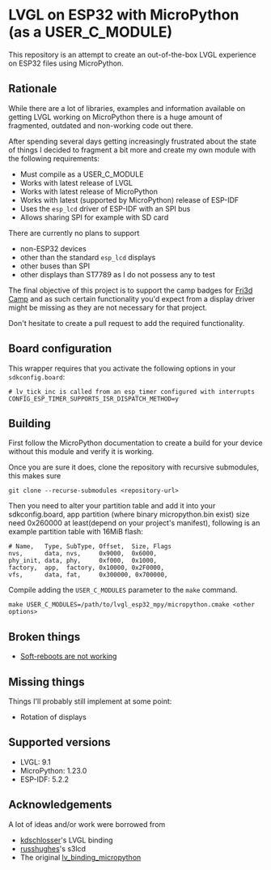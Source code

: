 # LVGL on ESP32 with MicroPython (as a USER_C_MODULE)

This repository is an attempt to create an out-of-the-box LVGL experience on ESP32 files using MicroPython.

## Rationale

While there are a lot of libraries, examples and information available on getting LVGL working on MicroPython there is a
huge amount of fragmented, outdated and non-working code out there.

After spending several days getting increasingly frustrated about the state of things I decided to fragment a bit more
and create my own module with the following requirements:

- Must compile as a USER_C_MODULE
- Works with latest release of LVGL
- Works with latest release of MicroPython
- Works with latest (supported by MicroPython) release of ESP-IDF 
- Uses the `esp_lcd` driver of ESP-IDF with an SPI bus
- Allows sharing SPI for example with SD card

There are currently no plans to support 
- non-ESP32 devices 
- other than the standard `esp_lcd` displays
- other buses than SPI
- other displays than ST7789 as I do not possess any to test

The final objective of this project is to support the camp badges for [Fri3d Camp](https://www.fri3d.be) and as such
certain functionality you'd expect from a display driver might be missing as they are not necessary for that project.

Don't hesitate to create a pull request to add the required functionality. 

## Board configuration

This wrapper requires that you activate the following options in your `sdkconfig.board`:

```
# lv_tick_inc is called from an esp_timer configured with interrupts
CONFIG_ESP_TIMER_SUPPORTS_ISR_DISPATCH_METHOD=y
```
## Building

First follow the MicroPython documentation to create a build for your device without this module and verify it is
working.

Once you are sure it does, clone the repository with recursive submodules, this makes sure 

```shell
git clone --recurse-submodules <repository-url>
```

Then you need to alter your partition table and add it into your sdkconfig.board, app partition (where binary micropython.bin exist) size need 0x260000 at least(depend on your project's manifest), following is an example partition table with 16MiB flash:
```
# Name,   Type, SubType, Offset,  Size, Flags  
nvs,      data, nvs,     0x9000,  0x6000,  
phy_init, data, phy,     0xf000,  0x1000,  
factory,  app,  factory, 0x10000, 0x2F0000,  
vfs,      data, fat,     0x300000, 0x700000,  
```
Compile adding the `USER_C_MODULES` parameter to the `make` command.

```shell
make USER_C_MODULES=/path/to/lvgl_esp32_mpy/micropython.cmake <other options>
```

## Broken things

* [Soft-reboots are not working](https://github.com/lvgl/lv_binding_micropython/issues/343) 

## Missing things

Things I'll probably still implement at some point:

- Rotation of displays

## Supported versions

- LVGL: 9.1
- MicroPython: 1.23.0
- ESP-IDF: 5.2.2

## Acknowledgements

A lot of ideas and/or work were borrowed from

- [kdschlosser](https://github.com/kdschlosser/lvgl_micropython)'s LVGL binding
- [russhughes](https://github.com/russhughes/s3lcd)'s s3lcd
- The original [lv_binding_micropython](https://github.com/lvgl/lv_binding_micropython)
